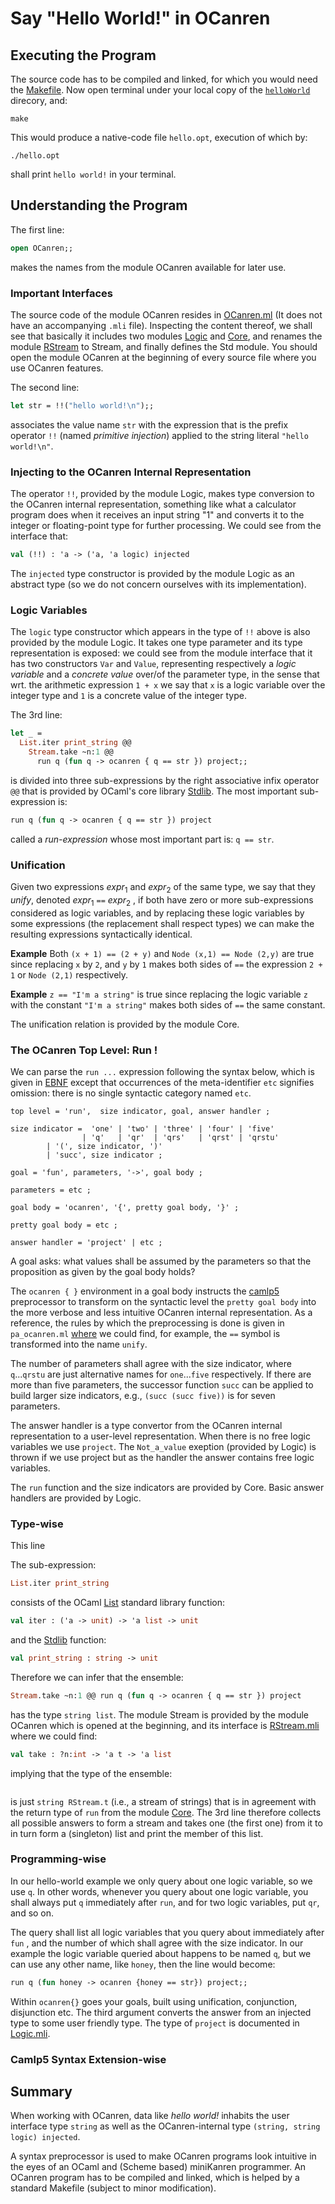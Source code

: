 # Say "Hello World!" in OCanren


##  Executing the Program

The source code has to be compiled and linked, for which you would need the [Makefile](Makefile).
Now open terminal under your local copy of the [`helloWorld`](./) direcory, and:
```
make
```
This would produce a native-code file `hello.opt`, execution of which by:
```
./hello.opt
```
shall print `hello world!` in your terminal.

## Understanding the Program

The first line:
```ocaml
open OCanren;;
```
makes the names from the module OCanren available for later use.

### Important Interfaces   

The source code of the module OCanren resides in
[OCanren.ml](../../Installation/ocanren/src/OCanren.ml)
(It does not have an accompanying `.mli` file). 
Inspecting the content thereof,  we shall see that basically
it includes two modules [Logic](../../Installation/ocanren/src/core/Logic.mli)
and [Core](../../Installation/ocanren/src/core/Core.mli), and renames the module
[RStream](../../Installation/ocanren/src/core/RStream.mli)
to Stream, and finally defines the Std module. You should
open the module OCanren at the beginning of every source file where
you use OCanren features.   

The second line:
```ocaml
let str = !!("hello world!\n");;
```
associates the value name `str` with the expression that
is the prefix operator `!!` (named _primitive injection_)
applied to the string literal `"hello world!\n"`.

### Injecting to the OCanren Internal Representation

The operator `!!`, provided by the module Logic, makes type conversion to the OCanren
internal representation, something like what a calculator program
does when it receives an input string "1" and converts it to the integer
or floating-point type for further processing. We could see from the interface that:
```ocaml
val (!!) : 'a -> ('a, 'a logic) injected
```
The `injected` type constructor is provided by the module Logic as an abstract type
 (so we do not concern ourselves with its implementation).

### Logic Variables

The `logic` type constructor which appears in the type of `!!` above is also
provided by the module Logic. 
It takes one type parameter and its type representation is exposed: we could
see from the module interface that it has two constructors
`Var` and `Value`,  representing respectively a _logic variable_ and a _concrete value_
over/of the parameter type, in the sense that wrt. the arithmetic expression `1 + x` we
say that `x` is a logic variable over the integer type and `1` is a concrete value of
the integer type. 

The 3rd line:
```ocaml
let _ =
  List.iter print_string @@
    Stream.take ~n:1 @@
      run q (fun q -> ocanren { q == str }) project;;
``` 
is divided into three sub-expressions by the right associative infix
operator `@@` that is provided by OCaml's core library
[Stdlib](http://caml.inria.fr/pub/docs/manual-ocaml/libref/Stdlib.html). The most
 important sub-expression is:
 ```ocaml
 run q (fun q -> ocanren { q == str }) project
 ```
called a _run-expression_ whose most important part is: `q == str`. 

### Unification

Given two expressions _expr_<sub>1</sub> and _expr_<sub>2</sub> of the same type, we say that
they _unify_, denoted _expr_<sub>1</sub> `==` _expr_<sub>2</sub> , 
if both have zero or more sub-expressions
considered as logic variables,  and by replacing these logic variables by some expressions
(the replacement shall respect types) we can make the resulting expressions
syntactically identical.

**Example** Both `(x + 1) == (2 + y)` and `Node (x,1) == Node (2,y)` are
true since  replacing `x` by `2`,  and `y` by `1` makes both sides of `==` the expression `2 + 1` or `Node (2,1)` respectively.

**Example** `z == "I'm a string"` is true since replacing the logic variable `z` with
the constant `"I'm a string"` makes both sides of `==` the same constant.

The unification relation is provided by the module Core.

### The OCanren Top Level: Run !

We can parse the `run ...` expression following the syntax below,
 which is given in [EBNF](https://github.com/YueLiPicasso/language-grammars)
except that occurrences of the meta-identifier `etc` signifies omission:
there is no single syntactic category named `etc`.

```ebnf
top level = 'run',  size indicator, goal, answer handler ;

size indicator =  'one' | 'two' | 'three' | 'four' | 'five'
                | 'q'   | 'qr'  | 'qrs'   | 'qrst' | 'qrstu'
		| '(', size indicator, ')'
		| 'succ', size indicator ;

goal = 'fun', parameters, '->', goal body ;

parameters = etc ;

goal body = 'ocanren', '{', pretty goal body, '}' ;

pretty goal body = etc ;

answer handler = 'project' | etc ;
```
A goal asks: what values shall be assumed by the parameters
so that the proposition as given by the goal body holds? 

 The `ocanren { }` environment in a goal body instructs the  [camlp5](https://camlp5.github.io/)
 preprocessor to transform on the syntactic level the `pretty goal body` into the more
 verbose and less intuitive OCanren internal representation. As a reference, the rules
 by which the preprocessing is done is given in `pa_ocanren.ml`
 [where](../../Installation/ocanren/camlp5/pa_ocanren.ml#L238) we could find,
 for example, the `==` symbol is transformed into the name `unify`.

The number of parameters shall
agree with the size indicator, where `q`...`qrstu` are just alternative names for
`one`...`five` respectively. If there are more than five parameters, the successor function
`succ` can be applied to build larger size indicators, e.g., `(succ (succ five))` is for seven
parameters.

The answer handler is a type convertor from the OCanren
internal representation to a user-level representation. When there is no free logic variables
we use `project`. The `Not_a_value` exeption (provided by Logic) is thrown if we use project but
as the handler the answer contains free logic variables.  

The `run` function and the size indicators are provided by Core.
Basic answer handlers are provided by Logic.

### Type-wise

This line


The sub-expression:
```ocaml
List.iter print_string
```
consists of the OCaml [List](http://caml.inria.fr/pub/docs/manual-ocaml/libref/List.html)
standard library function:
```ocaml
val iter : ('a -> unit) -> 'a list -> unit
```
and the [Stdlib](http://caml.inria.fr/pub/docs/manual-ocaml/libref/Stdlib.html) function:
```ocaml
val print_string : string -> unit
```
Therefore we can infer that the ensemble:
```ocaml
Stream.take ~n:1 @@ run q (fun q -> ocanren { q == str }) project
```
has the type `string list`. The module Stream is provided by the module
OCanren which is opened at the beginning, and its interface is
[RStream.mli](../../Installation/ocanren/src/core/RStream.mli) where we could find:
```ocaml
val take : ?n:int -> 'a t -> 'a list
```
implying that the type of the ensemble:
```ocaml

```
is just `string RStream.t` (i.e., a stream of strings) that is in agreement with the return
type of `run` from the module [Core](../../Installation/ocanren/src/core/Core.mli#L120).
The 3rd line therefore
collects all possible answers to form a stream and takes one (the first one) from it to in turn
form a (singleton) list and print the member of this list.

### Programming-wise

In our hello-world example we only query about one logic variable, so we
use `q`. In other words, whenever you query about one logic variable, you shall always put
`q` immediately after `run`, and for two logic variables, put `qr`, and so on.

The query shall list all logic variables that you query about immediately after
`fun` , and the number of which shall agree with the size indicator.
In our example the logic variable
 queried about happens to be named `q`, but we can use any other name, like `honey`, then the
line would become:
```ocaml
run q (fun honey -> ocanren {honey == str}) project;;
```
Within `ocanren{}` goes your
goals, built using unification, conjunction, disjunction etc. The third argument
converts the
answer from an injected type to some user friendly type.
 The type of `project` is documented in [Logic.mli](../../Installation/ocanren/src/core/Logic.mli#L128).


### Camlp5 Syntax Extension-wise



## Summary

When working with OCanren, data like _hello world!_  inhabits the user interface type
`string` as well as the  OCanren-internal type `(string, string logic) injected`.

A syntax preprocessor is used to make OCanren programs look intuitive in the eyes of an OCaml and
(Scheme based) miniKanren programmer. An OCanren program has to be compiled and linked, which
is helped by a standard Makefile (subject to minor modification).

